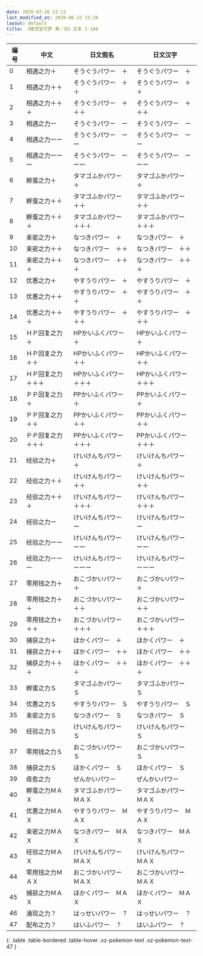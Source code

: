 ```yaml
---
date: 2020-03-26 23:13
last_modified_at: 2020-06-22 15:26
layout: default
title: 《精灵宝可梦 黑／白》文本 1-160
---
```

| 编号 | 中文 | 日文假名 | 日文汉字 |
| ---- | ---- | ---- | --- |
| 0 | 相遇之力＋ | そうぐうパワー　＋ | そうぐうパワー　＋ |
| 1 | 相遇之力＋＋ | そうぐうパワー　＋＋ | そうぐうパワー　＋＋ |
| 2 | 相遇之力＋＋＋ | そうぐうパワー　＋＋＋ | そうぐうパワー　＋＋＋ |
| 3 | 相遇之力ー | そうぐうパワー　ー | そうぐうパワー　ー |
| 4 | 相遇之力ーー | そうぐうパワー　ーー | そうぐうパワー　ーー |
| 5 | 相遇之力ーーー | そうぐうパワー　ーーー | そうぐうパワー　ーーー |
| 6 | 孵蛋之力＋ | タマゴふかパワー　＋ | タマゴふかパワー　＋ |
| 7 | 孵蛋之力＋＋ | タマゴふかパワー　＋＋ | タマゴふかパワー　＋＋ |
| 8 | 孵蛋之力＋＋＋ | タマゴふかパワー　＋＋＋ | タマゴふかパワー　＋＋＋ |
| 9 | 亲密之力＋ | なつきパワー　＋ | なつきパワー　＋ |
| 10 | 亲密之力＋＋ | なつきパワー　＋＋ | なつきパワー　＋＋ |
| 11 | 亲密之力＋＋＋ | なつきパワー　＋＋＋ | なつきパワー　＋＋＋ |
| 12 | 优惠之力＋ | やすうりパワー　＋ | やすうりパワー　＋ |
| 13 | 优惠之力＋＋ | やすうりパワー　＋＋ | やすうりパワー　＋＋ |
| 14 | 优惠之力＋＋＋ | やすうりパワー　＋＋＋ | やすうりパワー　＋＋＋ |
| 15 | ＨＰ回复之力＋ | HPかいふくパワー　＋ | HPかいふくパワー　＋ |
| 16 | ＨＰ回复之力＋＋ | HPかいふくパワー　＋＋ | HPかいふくパワー　＋＋ |
| 17 | ＨＰ回复之力＋＋＋ | HPかいふくパワー　＋＋＋ | HPかいふくパワー　＋＋＋ |
| 18 | ＰＰ回复之力＋ | PPかいふくパワー　＋ | PPかいふくパワー　＋ |
| 19 | ＰＰ回复之力＋＋ | PPかいふくパワー　＋＋ | PPかいふくパワー　＋＋ |
| 20 | ＰＰ回复之力＋＋＋ | PPかいふくパワー　＋＋＋ | PPかいふくパワー　＋＋＋ |
| 21 | 经验之力＋ | けいけんちパワー　＋ | けいけんちパワー　＋ |
| 22 | 经验之力＋＋ | けいけんちパワー　＋＋ | けいけんちパワー　＋＋ |
| 23 | 经验之力＋＋＋ | けいけんちパワー　＋＋＋ | けいけんちパワー　＋＋＋ |
| 24 | 经验之力ー | けいけんちパワー　ー | けいけんちパワー　ー |
| 25 | 经验之力ーー | けいけんちパワー　ーー | けいけんちパワー　ーー |
| 26 | 经验之力ーーー | けいけんちパワー　ーーー | けいけんちパワー　ーーー |
| 27 | 零用钱之力＋ | おこづかいパワー　＋ | おこづかいパワー　＋ |
| 28 | 零用钱之力＋＋ | おこづかいパワー　＋＋ | おこづかいパワー　＋＋ |
| 29 | 零用钱之力＋＋＋ | おこづかいパワー　＋＋＋ | おこづかいパワー　＋＋＋ |
| 30 | 捕获之力＋ | ほかくパワー　＋ | ほかくパワー　＋ |
| 31 | 捕获之力＋＋ | ほかくパワー　＋＋ | ほかくパワー　＋＋ |
| 32 | 捕获之力＋＋＋ | ほかくパワー　＋＋＋ | ほかくパワー　＋＋＋ |
| 33 | 孵蛋之力Ｓ | タマゴふかパワー　Ｓ | タマゴふかパワー　Ｓ |
| 34 | 优惠之力Ｓ | やすうりパワー　Ｓ | やすうりパワー　Ｓ |
| 35 | 亲密之力Ｓ | なつきパワー　Ｓ | なつきパワー　Ｓ |
| 36 | 经验之力Ｓ | けいけんちパワー　Ｓ | けいけんちパワー　Ｓ |
| 37 | 零用钱之力Ｓ | おこづかいパワー　Ｓ | おこづかいパワー　Ｓ |
| 38 | 捕获之力Ｓ | ほかくパワー　Ｓ | ほかくパワー　Ｓ |
| 39 | 痊愈之力 | ぜんかいパワー | ぜんかいパワー |
| 40 | 孵蛋之力ＭＡＸ | タマゴふかパワー　ＭＡＸ | タマゴふかパワー　ＭＡＸ |
| 41 | 优惠之力ＭＡＸ | やすうりパワー　ＭＡＸ | やすうりパワー　ＭＡＸ |
| 42 | 亲密之力ＭＡＸ | なつきパワー　ＭＡＸ | なつきパワー　ＭＡＸ |
| 43 | 经验之力ＭＡＸ | けいけんちパワー　ＭＡＸ | けいけんちパワー　ＭＡＸ |
| 44 | 零用钱之力ＭＡＸ | おこづかいパワー　ＭＡＸ | おこづかいパワー　ＭＡＸ |
| 45 | 捕获之力ＭＡＸ | ほかくパワー　ＭＡＸ | ほかくパワー　ＭＡＸ |
| 46 | 涌现之力？ | はっせいパワー　？ | はっせいパワー　？ |
| 47 | 配布之力？ | はいふパワー　？ | はいふパワー　？ |
{: .table .table-bordered .table-hover .xz-pokemon-text .xz-pokemon-text-47 }